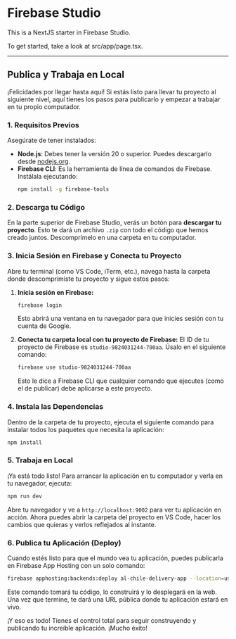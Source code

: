 # Firebase Studio

This is a NextJS starter in Firebase Studio.

To get started, take a look at src/app/page.tsx.

---

## Publica y Trabaja en Local

¡Felicidades por llegar hasta aquí! Si estás listo para llevar tu proyecto al siguiente nivel, aquí tienes los pasos para publicarlo y empezar a trabajar en tu propio computador.

### 1. Requisitos Previos

Asegúrate de tener instalados:

-   **Node.js**: Debes tener la versión 20 o superior. Puedes descargarlo desde [nodejs.org](https://nodejs.org/).
-   **Firebase CLI**: Es la herramienta de línea de comandos de Firebase. Instálala ejecutando:
    ```bash
    npm install -g firebase-tools
    ```

### 2. Descarga tu Código

En la parte superior de Firebase Studio, verás un botón para **descargar tu proyecto**. Esto te dará un archivo `.zip` con todo el código que hemos creado juntos. Descomprímelo en una carpeta en tu computador.

### 3. Inicia Sesión en Firebase y Conecta tu Proyecto

Abre tu terminal (como VS Code, iTerm, etc.), navega hasta la carpeta donde descomprimiste tu proyecto y sigue estos pasos:

1.  **Inicia sesión en Firebase:**
    ```bash
    firebase login
    ```
    Esto abrirá una ventana en tu navegador para que inicies sesión con tu cuenta de Google.

2.  **Conecta tu carpeta local con tu proyecto de Firebase:**
    El ID de tu proyecto de Firebase es `studio-9824031244-700aa`. Úsalo en el siguiente comando:
    ```bash
    firebase use studio-9824031244-700aa
    ```
    Esto le dice a Firebase CLI que cualquier comando que ejecutes (como el de publicar) debe aplicarse a este proyecto.

### 4. Instala las Dependencias

Dentro de la carpeta de tu proyecto, ejecuta el siguiente comando para instalar todos los paquetes que necesita la aplicación:

```bash
npm install
```

### 5. Trabaja en Local

¡Ya está todo listo! Para arrancar la aplicación en tu computador y verla en tu navegador, ejecuta:

```bash
npm run dev
```

Abre tu navegador y ve a `http://localhost:9002` para ver tu aplicación en acción. Ahora puedes abrir la carpeta del proyecto en VS Code, hacer los cambios que quieras y verlos reflejados al instante.

### 6. Publica tu Aplicación (Deploy)

Cuando estés listo para que el mundo vea tu aplicación, puedes publicarla en Firebase App Hosting con un solo comando:

```bash
firebase apphosting:backends:deploy al-chile-delivery-app --location=us-central1
```

Este comando tomará tu código, lo construirá y lo desplegará en la web. Una vez que termine, te dará una URL pública donde tu aplicación estará en vivo.

¡Y eso es todo! Tienes el control total para seguir construyendo y publicando tu increíble aplicación. ¡Mucho éxito!
